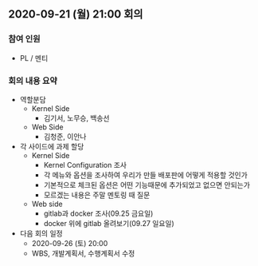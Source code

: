 ## 2020-09-21 (월) 21:00 회의
### 참여 인원
- PL / 멘티

### 회의 내용 요약
- 역할분담
  - Kernel Side
    - 김기서, 노무승, 백송선
  - Web Side
    - 김청준, 이안나
- 각 사이드에 과제 할당
  - Kernel Side
    - Kernel Configuration 조사
    - 각 메뉴와 옵션을 조사하여 우리가 만들 배포판에 어떻게 적용할 것인가
    - 기본적으로 체크된 옵션은 어떤 기능때문에 추가되었고 없으면 안되는가
    - 모르겠는 내용은 주말 멘토링 때 질문
  - Web side
    - gitlab과 docker 조사(09.25 금요일)
    - docker 위에 gitlab 올려보기(09.27 일요일)
- 다음 회의 일정
  - 2020-09-26 (토) 20:00
  - WBS, 개발계획서, 수행계획서 수정
